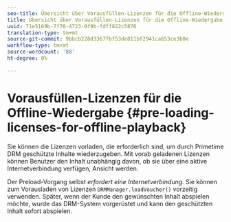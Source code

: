 ```yaml
---
seo-title: Übersicht über Vorausfüllen-Lizenzen für die Offline-Wiedergabe
title: Übersicht über Vorausfüllen-Lizenzen für die Offline-Wiedergabe
uuid: 71e5169b-7f70-4723-9f9b-fdff822c5876
translation-type: tm+mt
source-git-commit: 9bbcb228d3367fbf53de811bf2941ca653ce3b0e
workflow-type: tm+mt
source-wordcount: '88'
ht-degree: 0%

---
```



# Vorausfüllen-Lizenzen für die Offline-Wiedergabe {#pre-loading-licenses-for-offline-playback}

Sie können die Lizenzen vorladen, die erforderlich sind, um durch Primetime DRM geschützte Inhalte wiederzugeben. Mit vorab geladenen Lizenzen können Benutzer den Inhalt unabhängig davon, ob sie über eine aktive Internetverbindung verfügen, Ansicht werden.

Der Preload-Vorgang selbst *erfordert eine Internetverbindung.* Sie können zum Vorausladen von Lizenzen `DRMManager.loadVoucher()` vorzeitig verwenden. Später, wenn der Kunde den gewünschten Inhalt abspielen möchte, wurde das DRM-System vorgerüstet und kann den geschützten Inhalt sofort abspielen.
